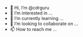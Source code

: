 - 👋 Hi, I’m @cdrguru
- 👀 I’m interested in ...
- 🌱 I’m currently learning ...
- 💞️ I’m looking to collaborate on ...
- 📫 How to reach me ...

<!---
cdrguru/cdrguru is a ✨ special ✨ repository because its `README.md` (this file) appears on your GitHub profile.
You can click the Preview link to take a look at your changes.
--->
